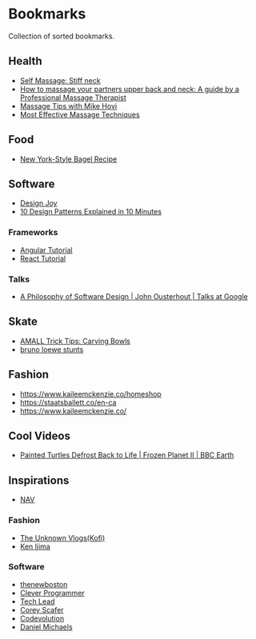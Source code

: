 # Bookmarks

Collection of sorted bookmarks.

## Health

- [Self Massage: Stiff neck](https://www.youtube.com/watch?v=7HGJ_hC730Q&list=WL&index=26&t=1s)
- [How to massage your partners upper back and neck: A guide by a Professional Massage Therapist](https://www.youtube.com/watch?v=sP5SmDftmQo&t=6s)
- [Massage Tips with Mike Hovi](https://www.youtube.com/watch?v=v_ki24JVkgU)
- [Most Effective Massage Techniques](https://www.youtube.com/watch?v=E6twzRRJEkY)

## Food

- [New York-Style Bagel Recipe](https://www.sophisticatedgourmet.com/2009/10/new-york-style-bagel-recipe/)

## Software

- [Design Joy](https://www.designjoy.co/#plans)
- [10 Design Patterns Explained in 10 Minutes](https://www.youtube.com/watch?v=tv-_1er1mWI&t=139s)

### Frameworks

- [Angular Tutorial](https://www.youtube.com/playlist?list=PLC3y8-rFHvwhBRAgFinJR8KHIrCdTkZcZ)
- [React Tutorial](https://www.youtube.com/playlist?list=PLC3y8-rFHvwgg3vaYJgHGnModB54rxOk3)

### Talks

- [A Philosophy of Software Design | John Ousterhout | Talks at Google](https://www.youtube.com/watch?v=bmSAYlu0NcY&t=3002s)

## Skate

- [AMALL Trick Tips: Carving Bowls](https://www.youtube.com/watch?v=jz8nMScAT-4)
- [bruno loewe stunts](https://www.youtube.com/watch?v=p8CRjNLrres)

## Fashion

- https://www.kaileemckenzie.co/homeshop
- https://staatsballett.co/en-ca
- https://www.kaileemckenzie.co/

## Cool Videos

- [Painted Turtles Defrost Back to Life | Frozen Planet II | BBC Earth](https://www.youtube.com/watch?v=NwGHJTk3W3U)

## Inspirations

- [NAV](<https://en.wikipedia.org/wiki/Nav_(rapper)>)

### Fashion

- [The Unknown Vlogs(Kofi)](https://www.youtube.com/@unknownvlogs)
- [Ken Ijima](https://www.youtube.com/@iwantvag69)

### Software

- [thenewboston](https://www.youtube.com/@thenewboston)
- [Clever Programmer](https://www.youtube.com/@CleverProgrammer)
- [Tech Lead](https://www.youtube.com/@TechLead)
- [Corey Scafer](https://www.youtube.com/@coreyms)
- [Codevolution](https://www.youtube.com/@Codevolution)
- [Daniel Michaels]()
